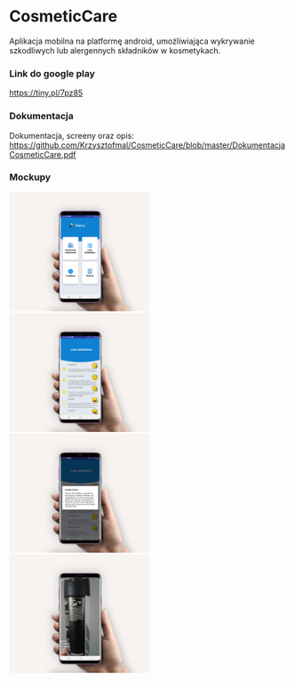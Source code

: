 # CosmeticCare

Aplikacja mobilna na platformę android, umożliwiająca wykrywanie szkodliwych lub alergennych składników w kosmetykach.


### Link do google play
https://tiny.pl/7pz85


### Dokumentacja
Dokumentacja, screeny oraz opis:
https://github.com/Krzysztofmal/CosmeticCare/blob/master/DokumentacjaCosmeticCare.pdf


### Mockupy
<img src="https://github.com/Krzysztofmal/CosmeticCare/blob/master/g1.png" width=50% height=50%>
<img src="https://github.com/Krzysztofmal/CosmeticCare/blob/master/g2.png" width=50% height=50%>
<img src="https://github.com/Krzysztofmal/CosmeticCare/blob/master/g3.png" width=50% height=50%>
<img src="https://github.com/Krzysztofmal/CosmeticCare/blob/master/g6.png" width=50% height=50%>
